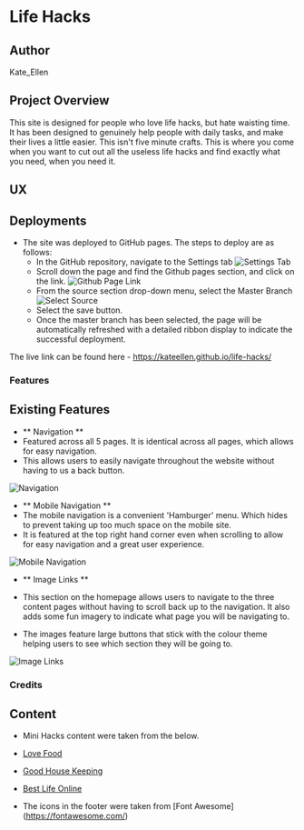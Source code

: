 # Life Hacks

## Author 
Kate_Ellen

## Project Overview 

This site is designed for people who love life hacks, but hate waisting time. It has been designed to genuinely help people with daily tasks, and make their lives a little easier. 
This isn't five minute crafts. This is where you come when you want to cut out all the useless life hacks and find exactly what you need, when you need it. 

## UX

## Deployments 

- The site was deployed to GitHub pages. The steps to deploy are as follows: 
  - In the GitHub repository, navigate to the Settings tab 
  ![Settings Tab](https://github.com/KateEllen/life-hacks/blob/master/assets/images/documentation/deployment_1.png)
  - Scroll down the page and find the Github pages section, and click on the link.
  ![Github Page Link](https://github.com/KateEllen/life-hacks/blob/master/assets/images/documentation/deployment_2.png)
  - From the source section drop-down menu, select the Master Branch
  ![Select Source](https://github.com/KateEllen/life-hacks/blob/master/assets/images/documentation/deployment_3.png)
  - Select the save button. 
  - Once the master branch has been selected, the page will be automatically refreshed with a detailed ribbon display to indicate the successful deployment. 

The live link can be found here - https://kateellen.github.io/life-hacks/

### Features 

## Existing Features 

- ** Navigation **
 - Featured across all 5 pages. It is identical across all pages, which allows for easy navigation. 
 - This allows users to easily navigate throughout the website without having to us a back button. 

 ![Navigation](https://github.com/KateEllen/life-hacks/blob/master/assets/images/documentation/life-hack-navigation.png)

- ** Mobile Navigation **
 - The mobile navigation is a convenient 'Hamburger' menu. Which hides to prevent taking up too much space on the mobile site.
 - It is featured at the top right hand corner even when scrolling to allow for easy navigation and a great user experience. 

 ![Mobile Navigation](https://github.com/KateEllen/life-hacks/blob/master/assets/images/documentation/life-hack-mobile-navigation.png)

 - ** Image Links **

  - This section on the homepage allows users to navigate to the three content pages without having to scroll back up to the navigation. It also adds some fun imagery to indicate what page you will be navigating to. 
  - The images feature large buttons that stick with the colour theme helping users to see which section they will be going to. 

![Image Links](https://github.com/KateEllen/life-hacks/blob/master/assets/images/documentation/image-links-screenshot.png)



### Credits 

## Content 
-  Mini Hacks content were taken from the below. 
- [Love Food](https://www.lovefood.com/gallerylist/70590/50-food-hacks-that-are-borderline-genius)
- [Good House Keeping](https://www.goodhousekeeping.com/uk/house-and-home/household-advice/a27451631/ghi-best-cleaning-hacks-tips
)
- [Best Life Online](https://bestlifeonline.com/easy-home-hacks/)

- The icons in the footer were taken from [Font Awesome] (https://fontawesome.com/)
